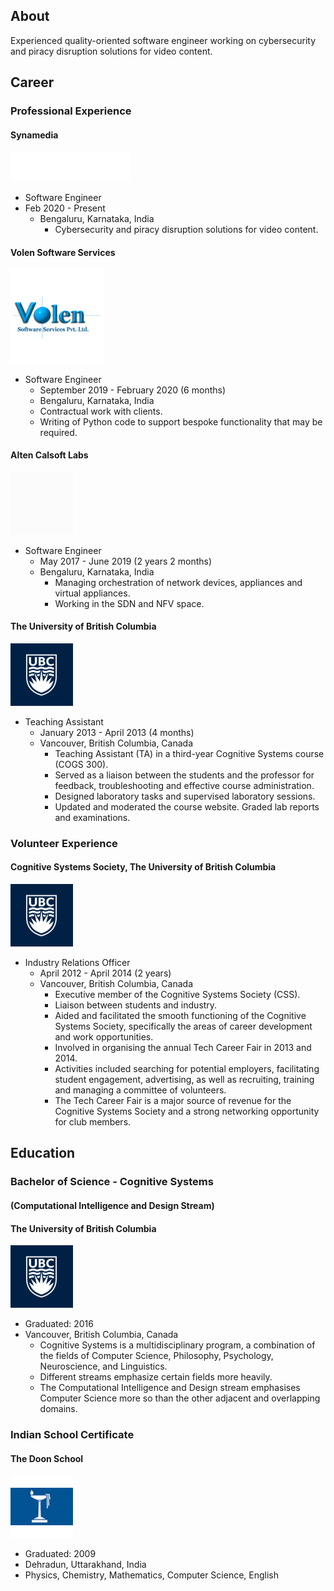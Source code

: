 

## About
Experienced quality-oriented software engineer working on cybersecurity and piracy disruption solutions for video content.
## Career

### Professional Experience

#### Synamedia

<img class="logo" src="assets/img/synamedia.gif" />

- Software Engineer
- Feb 2020 - Present
  - Bengaluru, Karnataka, India
    - Cybersecurity and piracy disruption solutions for video content.

#### Volen Software Services
<img class="logo" src="assets/img/volen.png" width="150" height="150"/>

- Software Engineer
  - September 2019 - February 2020 (6 months)
  - Bengaluru, Karnataka, India
   - Contractual work with clients.
   - Writing of Python code to support bespoke functionality that may be required.

#### Alten Calsoft Labs
<img class="logo" src="assets/img/alten_calsoft_labs.gif" width="100" height="100"/>

- Software Engineer
  - May 2017 - June 2019 (2 years 2 months)
  - Bengaluru, Karnataka, India
    - Managing orchestration of network devices, appliances and virtual appliances.
    - Working in the SDN and NFV space.

#### The University of British Columbia
<img class="logo" src="assets/img/ubc.png" height="100" width="100"/>

- Teaching Assistant
  - January 2013 - April 2013 (4 months)
  - Vancouver, British Columbia, Canada
    - Teaching Assistant (TA) in a third-year Cognitive Systems course (COGS 300).
    - Served as a liaison between the students and the professor for feedback, troubleshooting and effective course administration.
    - Designed laboratory tasks and supervised laboratory sessions.
    - Updated and moderated the course website. Graded lab reports and examinations.


### Volunteer Experience

#### Cognitive Systems Society, The University of British Columbia

<img class="logo" src="assets/img/ubc.png" height="100" width="100"/>

- Industry Relations Officer
  - April 2012 - April 2014 (2 years)
  - Vancouver, British Columbia, Canada
    - Executive member of the Cognitive Systems Society (CSS).
    - Liaison between students and industry.
    - Aided and facilitated the smooth functioning of the Cognitive Systems Society, specifically the areas of career development and work opportunities.
    - Involved in organising the annual Tech Career Fair in 2013 and 2014.
    - Activities included searching for potential employers, facilitating student engagement, advertising, as well as recruiting, training and managing a committee of volunteers.
    - The Tech Career Fair is a major source of revenue for the Cognitive Systems Society and a strong networking opportunity for club members.


## Education


### Bachelor of Science - Cognitive Systems 
#### (Computational Intelligence and Design Stream)
#### The University of British Columbia

<img class="logo" src="assets/img/ubc.png" height="100" width="100"/>

  - Graduated: 2016
  - Vancouver, British Columbia, Canada
    - Cognitive Systems is a multidisciplinary program, a combination of the fields of Computer Science, Philosophy, Psychology, Neuroscience, and Linguistics.
    - Different streams emphasize certain fields more heavily. 
    - The Computational Intelligence and Design stream emphasises Computer Science more so than the other adjacent and overlapping domains.


### Indian School Certificate
#### The Doon School

<img class="logo" src="assets/img/dosco.png" height="100" width="100"/>

  - Graduated: 2009
  - Dehradun, Uttarakhand, India
   - Physics, Chemistry, Mathematics, Computer Science, English
